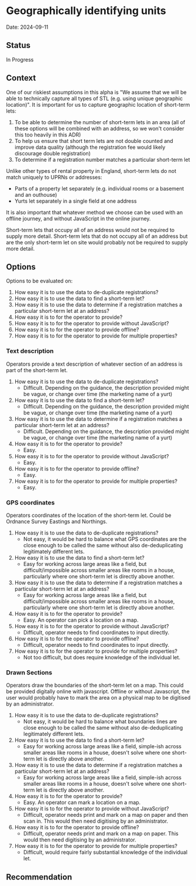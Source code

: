 # Geographically identifying units
Date: 2024-09-11

## Status

In Progress

## Context

One of our riskiest assumptions in this alpha is "We assume that we will be able to technically capture all types of STL (e.g. using unique geographic location)". It is important for us to capture geographic location of short-term lets:
1. To be able to determine the number of short-term lets in an area (all of these options will be combined with an address, so we won't consider this too heavily in this ADR)
2. To help us ensure that short term lets are not double counted and improve data quality (although the registration fee would likely discourage double registration)
3. To determine if a registration number matches a particular short-term let

Unlike other types of rental property in England, short-term lets do not match uniquely to UPRNs or addresses:
- Parts of a property let separately (e.g. individual rooms or a basement and an outhouse)
- Yurts let separately in a single field at one address

It is also important that whatever method we choose can be used with an offline journey, and without JavaScript in the online journey.

Short-term lets that occupy all of an address would not be required to supply more detail. Short-term lets that do not occupy all of an address but are the only short-term let on site would probably not be required to supply more detail. 

## Options

Options to be evaluated on:
1. How easy it is to use the data to de-duplicate registrations?
2. How easy it is to use the data to find a short-term let?
3. How easy it is to use the data to determine if a registration matches a particular short-term let at an address?
4. How easy it is to for the operator to provide?
5. How easy it is to for the operator to provide without JavaScript?
6. How easy it is to for the operator to provide offline?
7. How easy it is to for the operator to provide for multiple properties?


### Text description

Operators provide a text description of whatever section of an address is part of the short-term let.

1. How easy it is to use the data to de-duplicate registrations?
   - Difficult. Depending on the guidance, the description provided might be vague, or change over time (the marketing name of a yurt) 
2. How easy it is to use the data to find a short-term let?
   - Difficult. Depending on the guidance, the description provided might be vague, or change over time (the marketing name of a yurt) 
3. How easy it is to use the data to determine if a registration matches a particular short-term let at an address?
   - Difficult. Depending on the guidance, the description provided might be vague, or change over time (the marketing name of a yurt) 
4. How easy it is to for the operator to provide?
   - Easy. 
5. How easy it is to for the operator to provide without JavaScript?
   - Easy. 
6. How easy it is to for the operator to provide offline?
   - Easy. 
7. How easy it is to for the operator to provide for multiple properties?
   - Easy. 


### GPS coordinates

Operators coordinates of the location of the short-term let. Could be Ordnance Survey Eastings and Northings.

1. How easy it is to use the data to de-duplicate registrations?
   - Not easy, it would be hard to balance what GPS coordinates are the close enough to be called the same without also de-deduplicating legitimately different lets. 
2. How easy it is to use the data to find a short-term let?
   - Easy for working across large areas like a field, but difficult/impossible across smaller areas like rooms in a house, particularly where one short-term let is directly above another.
3. How easy it is to use the data to determine if a registration matches a particular short-term let at an address?
   - Easy for working across large areas like a field, but difficult/impossible across smaller areas like rooms in a house, particularly where one short-term let is directly above another.
4. How easy it is to for the operator to provide?
   - Easy. An operator can pick a location on a map.
5. How easy it is to for the operator to provide without JavaScript?
   - Difficult, operator needs to find coordinates to input directly.
6. How easy it is to for the operator to provide offline?
   - Difficult, operator needs to find coordinates to input directly.
7. How easy it is to for the operator to provide for multiple properties?
   - Not too difficult, but does require knowledge of the individual let.

### Drawn Sections

Operators draw the boundaries of the short-term let on a map. This could be provided digitally online with javascript. Offline or without Javascript, the user would probably have to mark the area on a physical map to be digitised by an administrator. 

1. How easy it is to use the data to de-duplicate registrations?
   - Not easy, it would be hard to balance what boundaries lines are close enough to be called the same without also de-deduplicating legitimately different lets. 
2. How easy it is to use the data to find a short-term let?
   - Easy for working across large areas like a field, simple-ish across smaller areas like rooms in a house, doesn't solve where one short-term let is directly above another.
3. How easy it is to use the data to determine if a registration matches a particular short-term let at an address?
   - Easy for working across large areas like a field, simple-ish across smaller areas like rooms in a house, doesn't solve where one short-term let is directly above another.
4. How easy it is to for the operator to provide?
   - Easy. An operator can mark a location on a map.
5. How easy it is to for the operator to provide without JavaScript?
   - Difficult, operator needs print and mark on a map on paper and then scan in. This would then need digitising by an administrator.
6. How easy it is to for the operator to provide offline?
   - Difficult, operator needs print and mark on a map on paper. This would then need digitising by an administrator.
7. How easy it is to for the operator to provide for multiple properties?
   - Difficult, would require fairly substantial knowledge of the individual let.

## Recommendation

